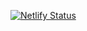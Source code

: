 [![Netlify Status](https://api.netlify.com/api/v1/badges/e83b6a12-708e-4bbe-88c3-9f663ad32e3a/deploy-status)](https://app.netlify.com/sites/kaedemakino/deploys)

